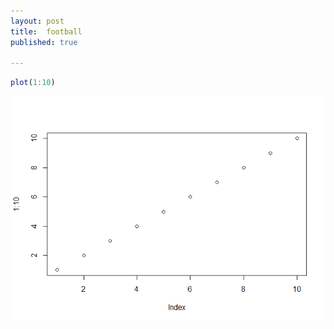 ```yaml
---
layout: post
title:  football
published: true

---
```



```r
plot(1:10)
```

![](2016-08-16-football_files/figure-html/unnamed-chunk-1-1.png)<!-- -->

